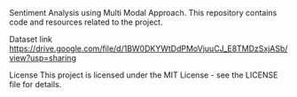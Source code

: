 Sentiment Analysis using Multi Modal Approach.
This repository contains code and resources related to the project.

Dataset link
https://drive.google.com/file/d/1BW0DKYWtDdPMoVjuuCJ_E8TMDzSxjASb/view?usp=sharing

License
This project is licensed under the MIT License - see the LICENSE file for details.
